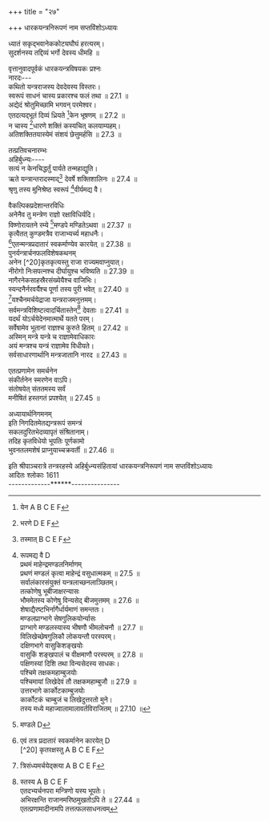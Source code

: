 +++
title = "२७"

+++
धारकयन्त्रनिरूपणं नाम सप्तविंशोऽध्यायः  
  
ध्यातं सकृद्भवानेककोट्यघौघं हरत्यरम्।  
सुदर्शनस्य तद्दिव्यं भर्गो देवस्य धीमहि ॥  
  
वृत्तानुवादपूर्वकं धारकयन्त्रविषयकः प्रश्नः  
नारदः---  
कथितो यन्त्रराजस्य देवदेवस्य विस्तरः।  
स्वरूपं साधनं चास्य प्रकारश्च फलं तथा ॥ 27.1 ॥  
अद्येदं श्रोतुमिच्छामि भगवन् परमेश्वर।  
एतदत्यद्भूतं दिव्यं ध्रियते [^1]केन भूषणम् ॥ 27.2 ॥  
न चास्य [^2]धारणे शक्तिं कस्यचित् कलयाम्यहम्।  
अतिशक्तितयास्येमं संशयं छेत्तुमर्हसि ॥ 27.3 ॥  
  
तत्प्रतिवचनारम्भः  
अहिर्बुध्न्यः----  
सत्यं न केनचिद्धर्तुं पार्यते तन्महाद्युति।  
ऋते यन्त्रान्तरादस्माद्[^3] देवर्षे शक्तिशालिनः ॥ 27.4 ॥  
श्रृणु तस्य मुनिश्रेष्ठ स्वरूपं [^4]वीर्यमद्य वै।  

[^1]:  येन A B C E F  

[^2]: भरणे D E F  

[^3]: तस्मात् B C E F  

[^4]: रूपमद्य वै D  
प्रथमं माहेन्द्रमण्डलनिर्माणम्  
प्रथणं मण्डलं कृत्वा माहेन्द्रं [^5]वसुधात्मकम् ॥ 27.5 ॥  
सर्वालंकारसंयुक्तं [^6]यन्त्रलाच्छनलाञ्छितम्।  
तत्कोणेषु भूबीजाक्षरन्यासः  
भौममेतस्य कोणेषु विन्यसेद् बीजमुत्तमम् ॥ 27.6 ॥  
शेषाद्यैरष्टभिर्नागैर्धार्यमाणं[^7] समन्ततः।  
मण्डलप्राग्भागे सेषगुलिकयोर्न्यासः  
प्राग्भागे मण्डलस्यास्य भीषणौ भीमलोचनौ ॥ 27.7 ॥  
विलिखेच्छेषगुलिकौ लोकयन्तौ परस्परम्।  
दक्षिणभागे वासुकिशङ्खयोः  
वासुकिं शङ्खपालं च वीक्षमाणौ परस्परम् ॥ 27.8 ॥  
पक्षिणस्यां दिशि तथा विन्यसेदस्य साधकः।  
पश्चिमे तक्षकमहाम्बुजयोः  
पश्चिमायां [^8]लिखेदेवं तौ तक्षकमहाम्बुजौ ॥ 27.9 ॥  
उत्तरभागे कार्कोटकाम्बुजयोः  
कार्कोटकं चाम्बुजं च लिखेदुत्तरतो मुने।  
तस्य मध्ये महाज्वालामालावर्तविराजितम् ॥ 27.10 ॥  

[^5]:  वा सुधात्मकम् D  

[^6]: वज्रलाञ्छन A B C  

[^7]: वार्यमाणम् D  

[^8]: लिखेन्नाभौ तक्षकं महाम्बुजम् D  
मध्ये वह्निमण्डलकल्पना  
कोणषट्कयुतं वह्निमण्डलं बीजसंयुतम्।  
तन्मध्ये वायुमण्डलविन्यासः  
समालिख्य च तन्मध्ये वायव्यं मण्कडलं लिखेत् ॥ 27.11 ॥  
वर्तुलं बिन्दुसंयुक्तं तद्बीजेन समन्वितम्।  
तन्मध्ये दशारचक्रलेखनम्  
तन्मध्ये चक्रमतुलं प्रोज्ज्वलन्नेमिमण्डलम् ॥ 27.12 ॥  
अरैर्दशभिराकीर्णं विन्यसेदरिमर्दनम्।  
अरेषु सुदर्शननारसिंहमन्त्रन्यासः  
मन्त्रं सौदर्शनस्यास्य नारसिंहस्य विन्यसेत् ॥ 27.13 ॥  
द्वाभ्यां द्वाभ्यां तु वर्णाभ्यामरेषु नवसु क्रमात्।  
दशमे हनशब्दं तु विन्यसेदरकेऽस्य वै ॥ 27.14 ॥  
चक्रमध्ये अष्टदलपद्मलेखनम्  
चक्रमध्ये न्यसेत् पद्मं दलैरष्टभिरन्वितम्।  
कर्णिकाघटितं रम्यं केसरैरुपशोभितम् ॥ 27.15 ॥  
कर्णिकायां प्रणवन्यासः  
तत्कर्णिकायां विलिखेत् तारं संसारतारकम्।  
तत्रैवाभीष्टर्थसाध्यनाम्नोर्विलेखनम्  
अभीष्टमर्थं साध्यस्य नामधेयमतः परम् ॥ 27.16 ॥  
एवंभूतेन धारकयन्त्रेण सकलार्थसिद्धिः  
तदेतत् परमं दिव्यं मङ्गलानां च मङ्गलम्।  
पवित्राणां पवित्रं च [^9]चोरपीडानिवारणम् ॥ 27.17 ॥  
सर्वार्थसाधकं घोरं [^10]विश्ववन्द्यमनुत्तमम्।  
यन्त्रेणानेनेन्द्रस्य शत्रुजयप्राप्तिः  
पुरा देवेषु दैतेयैरभिभूतेषु वासवः ॥ 27.18 ॥  
[^11]बृहस्पतिं समाहूय प्रोवाचेदं वचस्तदा।  
बाधन्ते नितरामस्मानिमे दैतेयदानवाः ॥ 27.19 ॥  
केनोपायेन भगवन् विजेष्यामो महासुरान्।  
बलहानिः कथं वैषां भविता भगवन् वद ॥ 27.20 ॥  
एवं मघवता प्रोक्तः प्रोवाचेदं बृहस्पतिः।  
[^12]सौदर्शननृसिंहस्य यन्त्रस्य करणादिह ॥ 27.21 ॥  
नश्यन्ति शत्रवः सर्वे सुराणां बलसूदन।  
इत्युक्त्वा स्थापयामास यन्त्रं मघवतः पुरे ॥ 27.22 ॥  
मणिविद्रुममुक्ताढ्यं सौवर्णममितप्रभम्।  
ततः प्रभृति दैतेया नष्टश्रीका हतत्विषः ॥ 27.23 ॥  
पराजिता विद्रवन्ति दिशो नष्टनिकेतनाः ।  
तदेतदतिवीर्यं तु यन्त्रं सुरसुपूजितम् ॥ 27.24 ॥  

[^9]:  चोरव्याधि D  

[^10]: विश्ववश्यम् D  

[^11]: बृहस्पतिमुपाहूय D  

[^12]: सौदर्शनेर्नृसिंहस्य A B C  
अस्यैव यन्त्रस्य पूर्वोक्तमहासुदर्शनयन्त्रधारकत्वम्  
तदेतेनैव यन्त्रेण यन्त्रं सौदर्शनं परम्।  
धार्यते तत् सुरमुने विचित्रं विष्टरात्मना ॥ 27.25 ॥  
यन्त्रमेतन्मयाख्यातमेवं माहासुदर्शनम्।  
धृतं यन्त्रेण वीर्यात्तु सुदर्शननृसिंहयोः ॥ 27.26 ॥  
राजन्वद्देशस्यैव यथोक्तयन्त्रभरणक्षमत्वम्  
एतस्य तु विशिष्टस्य भरणे सैव भूः क्षमा।  
यस्याः पालयिता राजा धार्मिको दृढविक्रमः ॥ 27.27 ॥  
देवद्विजगुरुप्राज्ञपूजकः परमास्तिकः।  
राज्ञो नित्यमेतदभ्यर्चनविधिः  
एतदभ्यर्चयेद्राजा चक्राकारमतन्द्रितः ॥ 27.28 ॥  
पुरुषाकारमपि वा तथैवोभयतोमुखम्।  
एतन्मन्त्रप्रदातुर्विशेषतः पूज्यत्वम्  
[^13]एतन्मन्त्रप्रदातारं विशिष्टं पूजयेद् बुधः ॥ 27.29 ॥  
एतन्मन्त्रविधिना कर्षणादिप्रतिष्ठान्तकर्मविधिः  
कर्षणादीनि कर्माणि प्रतिष्ठान्तान्यमुष्य तु।  
एतन्मन्त्रोक्तमार्गेण कारयेन्नृपतिः स्वयम् ॥ 27.30 ॥  

[^13]: एवं मन्त्रप्रदातैव D  
तन्त्रस्यास्य सात्त्वतादिभिरेकतन्त्रत्वम्  
सात्त्वतादिषु तन्त्रेषु विहितेनैव चाध्वना।  
सुदर्शनस्य मन्त्रस्य नारसिंहस्य वा मुने ॥ 27.31 ॥  
कल्पप्रयुक्ता विधयः सर्वे चैतस्य संनिधौ।  
भवन्ति सकलाश्चैतत्प्रभावेण प्रयोजिताः ॥ 27.32 ॥  
तस्माद्यथोक्तमार्गेण प्रतिष्ठाप्यैतदर्चयेत्।  
राज्ञामेतदर्चनेन राज्यादिलाभः  
राजा राज्यं [^14]जयं भूतिमायुरारोग्यमाप्नुयात् ॥ 33 ॥  
नित्यमर्चयतः फलविशेषः  
नित्यमर्चयतो राज्ञः सप्तद्वीपवती मही।  
[^15]समुद्रवसना चैषा विश्वा वश्या भविष्यति ॥ 27.34 ॥  
होमार्थं प्रासादकुण्डयोर्निर्माणम्  
[^16]प्रासादं लक्षणोपेतं विधाय परमासनम्।  
तत्रैव कारयेत् कुण्डं मन्त्रस्यास्य यथाविधि ॥ 27.35 ॥  
साधकेन तत्र होमादिनिर्वर्तनम्  
भूपतेर्यानि कर्माणि [^17]साधयंस्तानि साधकः।  
मन्त्रेणानेन जुहुयादस्मिन् कुण्डे समाहितः ॥ 27.36 ॥  

[^14]: प्रियं A B C E F  

[^15]: ससमुद्रवना A B C E F  

[^16]: प्रसाद D; प्रसादं ल E F  

[^17]:  साधयंस्तत्र A B C; साधयंस्तस्य E.F  
  
वैकल्पिकप्रदेशान्तरविधिः  
अनेनैव तु मन्त्रेण राज्ञो रक्षाविधिर्यदि।  
विष्णोरायतने रम्ये [^18]मण्डपे मण्डितेऽथवा ॥ 27.37 ॥  
कृत्वैतत् कुण्डमत्रैव राजाभ्यर्च्य महाधनैः।  
[^19]एतन्मन्त्रप्रदातारं स्वकर्माण्येव कारयेत् ॥ 27.38 ॥  
पुनर्यन्त्रार्चनफलविशेषकथनम्  
अनेन [^20]कृतकृत्यस्तु राजा राज्यमवाप्नुयात्।  
नीरोगो निःसपत्नश्च दीर्घायुश्च भविष्यति ॥ 27.39 ॥  
नागैरनेकसाहस्रैरसंख्येयैश्च वाजिभिः।  
स्यन्दनैर्नरवर्यैश्च पूर्णा तस्य पुरी भवेत् ॥ 27.40 ॥  
[^21]यश्चैनमर्चयेद्राजा यन्त्रराजमनुत्तमम्।  
सर्वमन्त्रविशिष्टत्वादर्चितास्तेन[^22] देवताः ॥ 27.41 ॥  
यदर्थं योऽर्चयेदेनमात्मार्थे यतते परम्।  
सर्वेषामेव भूतानां राज्ञश्च कुरुते हितम् ॥ 27.42 ॥  
अस्मिन् मन्त्रे यन्त्रे च राज्ञामेवाधिकारः  
अयं मन्त्रश्च यन्त्रं राज्ञामेव विधीयते।  
सर्वसाधारणार्थानि मन्त्रजातानि नारद ॥ 27.43 ॥  

[^18]: मण्डले D  

[^19]: एवं तत्र प्रदातारं स्वकर्मानेन कारयेत् D  
[^20] कृतरक्षस्तु A B C E F  

[^21]:  त्रिसंध्यमर्चयेद्क्त्या A B C E F  

[^22]: स्तस्य A B C E F  
एतदभ्यर्चनपरा मन्त्रिणो यस्य भूपतेः।  
अभिरक्षन्ति राजानमरिष्ठमुखतोऽपि ते ॥ 27.44 ॥  
एतत्प्रणामादीनामपि तत्तत्फलसाधनत्वम्  
  
एतत्प्रणामेन समर्चनेन  
संकीर्तनेन स्मरणेन वाऽपि।  
संतोषयेत् संततमस्य सर्वं  
मनीषितं हस्तगतं प्रपश्येत् ॥ 27.45 ॥  
  
अध्यायार्थनिगमनम्  
इति निगदितमेतद्यन्त्ररूपं समन्त्रं  
सकलदुरितभेदव्यापृतं संश्रितानाम्।  
तदिह कृतविधेयो भूपतिः पूर्णकामो  
भुवनतलमशेषं प्राप्नुयाच्चक्रवर्ती ॥ 27.46 ॥  
  
इति श्रीपाञ्चरात्रे तन्त्ररहस्ये अहिर्बुध्न्यसंहितायां धारकयन्त्रनिरूपणं नाम सप्तविंशोऽध्यायः  
आदितः श्लोकाः 1611  
-------------******---------------